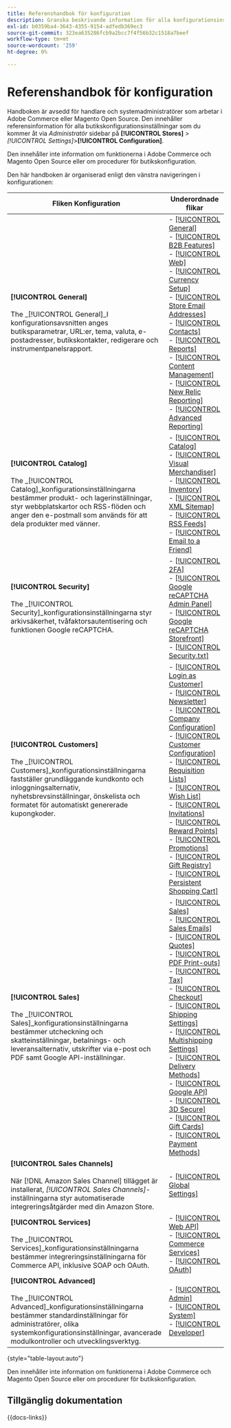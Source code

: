 ```yaml
---
title: Referenshandbok för konfiguration
description: Granska beskrivande information för alla konfigurationsinställningar för Commerce Admin Store som är ordnade på konfigurationsflikar, sidor och avsnitt.
exl-id: b0359ba4-3643-4355-9154-adfedb369ec3
source-git-commit: 323ea635286fcb9a2bcc7f4f56b32c1518a7beef
workflow-type: tm+mt
source-wordcount: '259'
ht-degree: 0%

---
```


# Referenshandbok för konfiguration

Handboken är avsedd för handlare och systemadministratörer som arbetar i Adobe Commerce eller Magento Open Source. Den innehåller referensinformation för alla butikskonfigurationsinställningar som du kommer åt via _Administratör_ sidebar på **[!UICONTROL Stores]** > _[!UICONTROL Settings]_>**[!UICONTROL Configuration]**.

Den innehåller inte information om funktionerna i Adobe Commerce och Magento Open Source eller om procedurer för butikskonfiguration.

Den här handboken är organiserad enligt den vänstra navigeringen i konfigurationen:

| Fliken Konfiguration | Underordnade flikar |
| ----------------- | ---------- |
| **[!UICONTROL General]** <br/><br/>The _[!UICONTROL General]_I konfigurationsavsnitten anges butiksparametrar, URL:er, tema, valuta, e-postadresser, butikskontakter, redigerare och instrumentpanelsrapport. | - [[!UICONTROL General]](./general/general.md)<br>- [[!UICONTROL B2B Features]](./general/b2b-features.md)<br>- [[!UICONTROL Web]](./general/web.md)<br>- [[!UICONTROL Currency Setup]](./general/currency-setup.md)<br>- [[!UICONTROL Store Email Addresses]](./general/store-email-addresses.md)<br>- [[!UICONTROL Contacts]](./general/contacts.md)<br>- [[!UICONTROL Reports]](./general/reports.md)<br>- [[!UICONTROL Content Management]](./general/content-management.md)<br>- [[!UICONTROL New Relic Reporting]](./general/new-relic-reporting.md)<br>- [[!UICONTROL Advanced Reporting]](./general/advanced-reporting.md) |
| **[!UICONTROL Catalog]** <br/><br/>The _[!UICONTROL Catalog]_konfigurationsinställningarna bestämmer produkt- och lagerinställningar, styr webbplatskartor och RSS-flöden och anger den e-postmall som används för att dela produkter med vänner. | - [[!UICONTROL Catalog]](./catalog/catalog.md)<br>- [[!UICONTROL Visual Merchandiser]](./catalog/visual-merchandiser.md)<br>- [[!UICONTROL Inventory]](./catalog/inventory.md)<br>- [[!UICONTROL XML Sitemap]](./catalog/xml-sitemap.md)<br>- [[!UICONTROL RSS Feeds]](./catalog/rss-feeds.md)<br>- [[!UICONTROL Email to a Friend]](./catalog/email-to-a-friend.md) |
| **[!UICONTROL Security]** <br/><br/>The _[!UICONTROL Security]_konfigurationsinställningarna styr arkivsäkerhet, tvåfaktorsautentisering och funktionen Google reCAPTCHA. | - [[!UICONTROL 2FA]](./security/2fa.md)<br>- [[!UICONTROL Google reCAPTCHA Admin Panel]](./security/google-recaptcha-admin.md)<br>- [[!UICONTROL Google reCAPTCHA Storefront]](./security/google-recaptcha-storefront.md)<br>- [[!UICONTROL Security.txt]](./security/security-txt.md) |
| **[!UICONTROL Customers]** <br/><br/>The _[!UICONTROL Customers]_konfigurationsinställningarna fastställer grundläggande kundkonto och inloggningsalternativ, nyhetsbrevsinställningar, önskelista och formatet för automatiskt genererade kupongkoder. | - [[!UICONTROL Login as Customer]](./customers/login-as-customer.md)<br>- [[!UICONTROL Newsletter]](./customers/newsletter.md)<br>- [[!UICONTROL Company Configuration]](./customers/company-configuration.md)<br>- [[!UICONTROL Customer Configuration]](./customers/customer-configuration.md)<br>- [[!UICONTROL Requisition Lists]](./customers/requisition-lists.md)<br>- [[!UICONTROL Wish List]](./customers/wishlist.md)<br>- [[!UICONTROL Invitations]](./customers/invitations.md)<br>- [[!UICONTROL Reward Points]](./customers/reward-points.md)<br>- [[!UICONTROL Promotions]](./customers/promotions.md)<br>- [[!UICONTROL Gift Registry]](./customers/gift-registry.md)<br>- [[!UICONTROL Persistent Shopping Cart]](./customers/persistent-shopping-cart.md) |
| **[!UICONTROL Sales]** <br/><br/>The _[!UICONTROL Sales]_konfigurationsinställningarna bestämmer utcheckning och skatteinställningar, betalnings- och leveransalternativ, utskrifter via e-post och PDF samt Google API-inställningar. | - [[!UICONTROL Sales]](./sales/sales.md)<br>- [[!UICONTROL Sales Emails]](./sales/sales-emails.md)<br>- [[!UICONTROL Quotes]](./sales/quotes.md)<br>- [[!UICONTROL PDF Print-outs]](./sales/pdf-print-outs.md)<br>- [[!UICONTROL Tax]](./sales/tax.md)<br>- [[!UICONTROL Checkout]](./sales/checkout.md)<br>- [[!UICONTROL Shipping Settings]](./sales/shipping-settings.md)<br>- [[!UICONTROL Multishipping Settings]](./sales/multishipping-settings.md)<br>- [[!UICONTROL Delivery Methods]](./sales/delivery-methods.md)<br>- [[!UICONTROL Google API]](./sales/google-api.md)<br>- [[!UICONTROL 3D Secure]](./sales/3d-secure.md)<br>- [[!UICONTROL Gift Cards]](./sales/gift-cards.md)<br>- [[!UICONTROL Payment Methods]](./sales/payment-methods.md) |
| **[!UICONTROL Sales Channels]** <br/><br/>När [!DNL Amazon Sales Channel] tillägget är installerat, _[!UICONTROL Sales Channels]_-inställningarna styr automatiserade integreringsåtgärder med din Amazon Store. | - [[!UICONTROL Global Settings]](sales-channels.md) |
| **[!UICONTROL Services]** <br/><br/>The _[!UICONTROL Services]_konfigurationsinställningarna bestämmer integreringsinställningarna för Commerce API, inklusive SOAP och OAuth. | - [[!UICONTROL Web API]](./services/magento-web-api.md)<br>- [[!UICONTROL Commerce Services]](./services/saas.md)<br>- [[!UICONTROL OAuth]](./services/oauth.md) |
| **[!UICONTROL Advanced]** <br/><br/>The _[!UICONTROL Advanced]_konfigurationsinställningarna bestämmer standardinställningar för administratörer, olika systemkonfigurationsinställningar, avancerade modulkontroller och utvecklingsverktyg. | - [[!UICONTROL Admin]](./advanced/admin.md)<br>- [[!UICONTROL System]](./advanced/system.md)<br>- [[!UICONTROL Developer]](./advanced/developer.md) |

{style="table-layout:auto"}

Den innehåller inte information om funktionerna i Adobe Commerce och Magento Open Source eller om procedurer för butikskonfiguration.

## Tillgänglig dokumentation

{{docs-links}}
